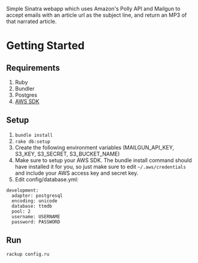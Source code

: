 Simple Sinatra webapp which uses Amazon's Polly API and Mailgun to accept emails with an article url as the subject line, and return an MP3 of that narrated article.

# Getting Started

## Requirements
1. Ruby
2. Bundler
3. Postgres
4. [AWS SDK](https://docs.aws.amazon.com/sdk-for-ruby/v3/developer-guide/setup-install.html)

## Setup
1. `bundle install`
2. `rake db:setup`
3. Create the following environment variables (MAILGUN_API_KEY, S3_KEY, S3_SECRET, S3_BUCKET_NAME)
4. Make sure to setup your AWS SDK. The bundle install command should have installed it for you, so just make sure to edit `~/.aws/credentials` and include your AWS access key and secret key.
5. Edit config/database.yml:

```
development:
  adapter: postgresql
  encoding: unicode
  database: ttmdb
  pool: 2
  username: USERNAME
  password: PASSWORD
```

## Run
`rackup config.ru`